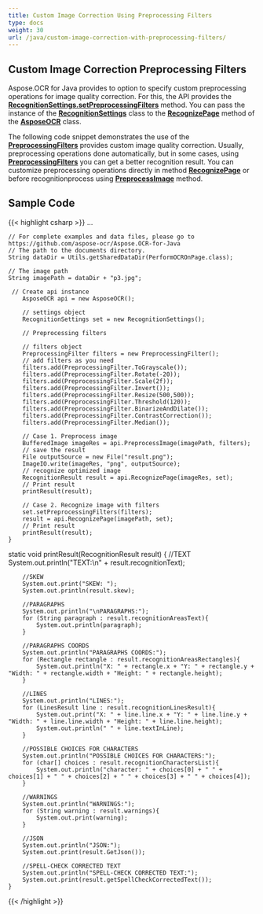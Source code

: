 ```yaml
---
title: Custom Image Correction Using Preprocessing Filters
type: docs
weight: 30
url: /java/custom-image-correction-with-preprocessing-filters/
---
```


## **Custom Image Correction Preprocessing Filters**

Aspose.OCR for Java provides to option to specify custom preprocessing operations for image quality correction. 
For this, the API provides the [**RecognitionSettings.setPreprocessingFilters**](https://reference.aspose.com/ocr/java/com.aspose.ocr/RecognitionSettings#setPreprocessingFilters-com.aspose.ocr.PreprocessingFilter-) method. 
You can pass the instance of the [**RecognitionSettings**](https://reference.aspose.com/ocr/java/com.aspose.ocr/RecognitionSettings) class to the [**RecognizePage**](https://reference.aspose.com/ocr/java/com.aspose.ocr/AsposeOCR#RecognizePage) method of the [**AsposeOCR**](https://reference.aspose.com/ocr/java/com.aspose.ocr/AsposeOCR) class.

The following code snippet demonstrates the use of the [**PreprocessingFilters**](https://reference.aspose.com/ocr/java/com.aspose.ocr/PreprocessingFilter) provides custom image quality correction. 
Usually, preprocessing operations done automatically, but in some cases, using [**PreprocessingFilters**](https://reference.aspose.com/ocr/java/com.aspose.ocr/PreprocessingFilter) you can get a better recognition result.
You can customize preprocessing operations directly in method [**RecognizePage**](https://reference.aspose.com/ocr/java/com.aspose.ocr/AsposeOCR#RecognizePage)  or before recognitionprocess using [**PreprocessImage**](https://reference.aspose.com/ocr/java/com.aspose.ocr/AsposeOCR#PreprocessImage-java.lang.String-com.aspose.ocr.PreprocessingFilter-) method.

## Sample Code

{{< highlight csharp >}}
...

	// For complete examples and data files, please go to https://github.com/aspose-ocr/Aspose.OCR-for-Java
	// The path to the documents directory.
	String dataDir = Utils.getSharedDataDir(PerformOCROnPage.class);

	// The image path
	String imagePath = dataDir + "p3.jpg";

	 // Create api instance
        AsposeOCR api = new AsposeOCR();
		
	    // settings object 
		RecognitionSettings set = new RecognitionSettings();
		
		// Preprocessing filters
		
		// filters object
		PreprocessingFilter filters = new PreprocessingFilter();
		// add filters as you need
		filters.add(PreprocessingFilter.ToGrayscale());
		filters.add(PreprocessingFilter.Rotate(-20));
		filters.add(PreprocessingFilter.Scale(2f));
		filters.add(PreprocessingFilter.Invert());
		filters.add(PreprocessingFilter.Resize(500,500));
		filters.add(PreprocessingFilter.Threshold(120));
		filters.add(PreprocessingFilter.BinarizeAndDilate());
		filters.add(PreprocessingFilter.ContrastCorrection());
		filters.add(PreprocessingFilter.Median());
		
		// Case 1. Preprocess image
		BufferedImage imageRes = api.PreprocessImage(imagePath, filters);
		// save the result
		File outputSource = new File("result.png");
		ImageIO.write(imageRes, "png", outputSource);
		// recognize optimized image
		RecognitionResult result = api.RecognizePage(imageRes, set);	
		// Print result
		printResult(result);

		// Case 2. Recognize image with filters
		set.setPreprocessingFilters(filters);
		result = api.RecognizePage(imagePath, set);	
		// Print result
		printResult(result);
    }


  static void printResult(RecognitionResult result) {
    	//TEXT
    	System.out.println("TEXT:\n" + result.recognitionText);
    	
    	//SKEW
    	System.out.print("SKEW: ");
    	System.out.println(result.skew);
    	
    	//PARAGRAPHS
    	System.out.println("\nPARAGRAPHS:");    	
    	for (String paragraph : result.recognitionAreasText){
    		System.out.println(paragraph);
    	}
    	
     	//PARAGRAPHS COORDS
    	System.out.println("PARAGRAPHS COORDS:");
    	for (Rectangle rectangle : result.recognitionAreasRectangles){
    		System.out.println("X: " + rectangle.x + "Y: " + rectangle.y + "Width: " + rectangle.width + "Height: " + rectangle.height);
    	}
    	
    	//LINES
    	System.out.println("LINES:");
    	for (LinesResult line : result.recognitionLinesResult){
    		System.out.print("X: " + line.line.x + "Y: " + line.line.y + "Width: " + line.line.width + "Height: " + line.line.height);
    		System.out.println(" " + line.textInLine);
    	}
    	
    	//POSSIBLE CHOICES FOR CHARACTERS
    	System.out.println("POSSIBLE CHOICES FOR CHARACTERS:");
    	for (char[] choices : result.recognitionCharactersList){
    		System.out.println("character: " + choices[0] + " " + choices[1] + " " + choices[2] + " " + choices[3] + " " + choices[4]);
    	}    	
    	
    	//WARNINGS
    	System.out.println("WARNINGS:");
    	for (String warning : result.warnings){
    		System.out.print(warning);
    	}
    	
    	//JSON
    	System.out.println("JSON:");
    	System.out.print(result.GetJson());
    	
    	//SPELL-CHECK CORRECTED TEXT
    	System.out.println("SPELL-CHECK CORRECTED TEXT:");
    	System.out.print(result.getSpellCheckCorrectedText());
    }
{{< /highlight >}}


